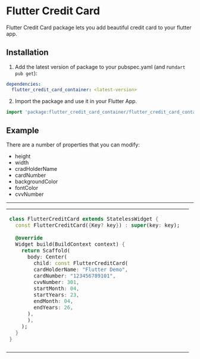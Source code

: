 # Flutter Credit Card

Flutter Credit Card package lets you add  beautiful credit card to your flutter app.

## Installation

1. Add the latest version of package to your pubspec.yaml (and run`dart pub get`):

```yaml
dependencies:
  flutter_credit_card_container: <latest-version>
```
2. Import the package and use it in your Flutter App.
```dart
import 'package:flutter_credit_card_container/flutter_credit_card_container.dart';
```

## Example

There are a number of properties that you can modify:
- height
- width
- cradHolderName
- cardNumber
- backgroundColor
- fontColor
- cvvNumber

<hr>

<table>
<tr>
<td>

```dart
class FlutterCreditCard extends StatelessWidget {  
  const FlutterCreditCard({Key? key}) : super(key: key);  
  
  @override  
  Widget build(BuildContext context) {  
    return Scaffold(  
      body: Center(  
        child: const FlutterCreditCard(
        cardHolderName: "Flutter Demo",
        cardNumber: "123456789101",
        cvvNumber: 301,
        startMonth: 04,
        startYears: 23,
        endMonth: 04,
        endYears: 26,
      ),
      ),  
    );  
  }  
}
```

</td>

</tr>
<tr><td>


<img src="https://user-images.githubusercontent.com/88571731/229866264-dcba7934-b4e9-4dd7-abef-c8d33a3d8506.png"  alt="">
</td></tr>
</table>
